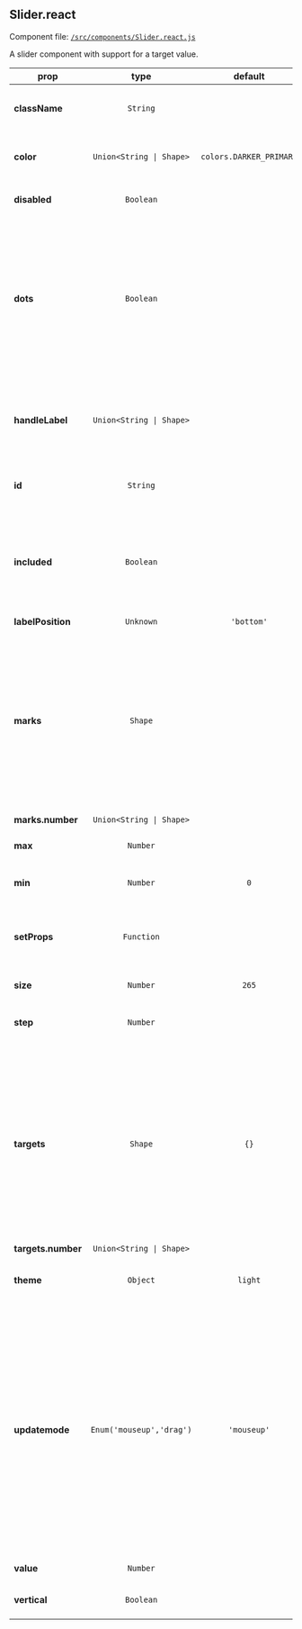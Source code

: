 
## Slider.react

Component file: [`/src/components/Slider.react.js`](/src/components/Slider.react.js)

A slider component with support for
a target value.

prop | type | default | description
---- | :----: | :-------: | -----------
**className** | `String` |  | Additional CSS class for the root DOM node.
**color** | `Union<String \| Shape>` | `colors.DARKER_PRIMARY` | Color configuration for the slider's track.
**disabled** | `Boolean` |  | If true, the handles can't be moved.
**dots** | `Boolean` |  | When the step value is greater than 1, you can set the dots to true if you want to render the slider with dots.  Note: dots are disabled automatically when using color.ranges
**handleLabel** | `Union<String \| Shape>` |  | Configuration of the slider handle's label. Passing falsy value will disable the label.
**id** | `String` |  | The ID used to identify this component in Dash callbacks
**included** | `Boolean` |  | If the value is true, it means a continuous value is included. Otherwise, it is an independent value.
**labelPosition** | `Unknown` | `'bottom'` | 
**marks** | `Shape` |  | Marks on the slider. The key determines the position, and the value determines what will show. If you want to set the style of a specific mark point, the value should be an object which contains style and label properties.
**marks.number** | `Union<String \| Shape>` |  | 
**max** | `Number` |  | Maximum allowed value of the slider.
**min** | `Number` | `0` | Minimum allowed value of the slider.
**setProps** | `Function` |  | Dash-assigned callback that gets fired when the value changes.
**size** | `Number` | `265` | Size of the slider in pixels.
**step** | `Number` |  | Value by which increments or decrements are made.
**targets** | `Shape` | `{}` | Targets on the slider. The key determines the position, and the value determines what will show. If you want to set the style of a specific target point, the value should be an object which contains style and label properties.
**targets.number** | `Union<String \| Shape>` |  | 
**theme** | `Object` | `light` | Theme configuration to be set by a ThemeProvider
**updatemode** | `Enum('mouseup','drag')` | `'mouseup'` | Determines when the component should update its value. If `mouseup`, then the slider will only trigger its value when the user has finished dragging the slider. If `drag`, then the slider will update its value continuously as it is being dragged. Only use `drag` if your updates are fast.
**value** | `Number` |  | The value of the input.
**vertical** | `Boolean` |  | If true, the slider will be vertical.
